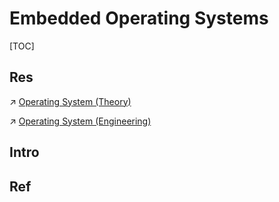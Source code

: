 # Embedded Operating Systems

[TOC]



## Res
↗ [Operating System (Theory)](../../../🔑%20CS_Core/🧬%20Computer%20System/Operating%20System%20(Theory)/Operating%20System%20(Theory).md)

↗ [Operating System (Engineering)](../../../🔑%20CS_Core/🥷🏼%20Operating%20System%20(Engineering)/Operating%20System%20(Engineering).md)



## Intro


## Ref


